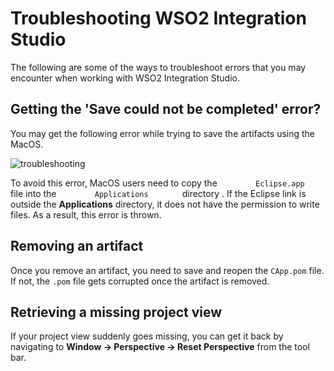 # Troubleshooting WSO2 Integration Studio

The following are some of the ways to troubleshoot errors that you may encounter when working with WSO2 Integration Studio.

## Getting the 'Save could not be completed' error?

You may get the following error while trying to save the artifacts
using the MacOS.

![troubleshooting](../../assets/img/workbench/troubleshooting-integration-studio.png)

To avoid this error, MacOS users need to copy the
`         Eclipse.app        ` file into the
`         Applications        ` directory . If the Eclipse link is
outside the **Applications** directory, it does not have the permission to
write files. As a result, this error is thrown.

## Removing an artifact

Once you remove an artifact, you need to save and reopen the `CApp.pom`
file. If not, the `.pom` file gets corrupted once the artifact is removed.

## Retrieving a missing project view

If your project view suddenly goes missing, you can get it back by
navigating to **Window -> Perspective -> Reset Perspective** from the
tool bar.

  
